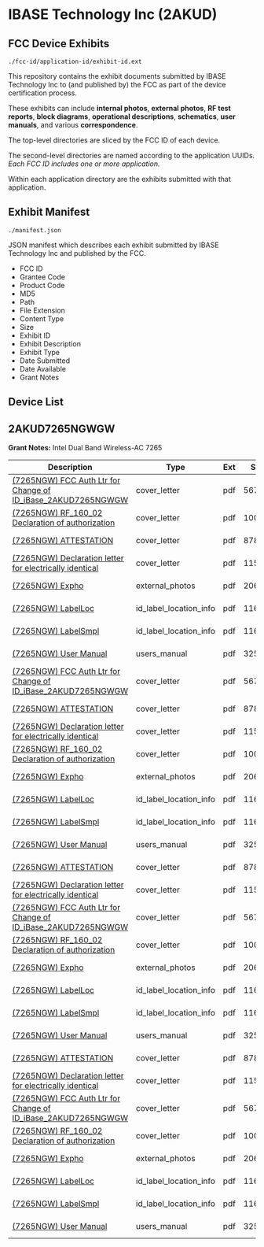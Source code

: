 # IBASE Technology Inc (2AKUD)
## FCC Device Exhibits

```
./fcc-id/application-id/exhibit-id.ext
```

This repository contains the exhibit documents submitted by IBASE Technology Inc to (and published by) the FCC as part of the device certification process.

These exhibits can include **internal photos**, **external photos**, **RF test reports**, **block diagrams**, **operational descriptions**, **schematics**, **user manuals**, and various **correspondence**.

The top-level directories are sliced by the FCC ID of each device.

The second-level directories are named according to the application UUIDs. *Each FCC ID includes one or more application.*

Within each application directory are the exhibits submitted with that application. 

## Exhibit Manifest

```
./manifest.json
```

JSON manifest which describes each exhibit submitted by IBASE Technology Inc and published by the FCC.

- FCC ID
- Grantee Code
- Product Code
- MD5
- Path
- File Extension
- Content Type
- Size
- Exhibit ID
- Exhibit Description
- Exhibit Type
- Date Submitted
- Date Available
- Grant Notes

## Device List
## 2AKUD7265NGWGW
**Grant Notes:** Intel Dual Band Wireless-AC 7265

| Description | Type | Ext | Size | Submitted | Available |
| ----------- | ---- | --- | ---- | --------- | --------- |
| [(7265NGW) FCC Auth Ltr for Change of ID_iBase_2AKUD7265NGWGW](2AKUD7265NGWGW/fe858bd78534a27624fc655efa6a7bd0/3267247.pdf) | cover_letter | pdf | 56718 | 2017-01-23 | 2017-01-23 |
| [(7265NGW) RF_160_02 Declaration of authorization](2AKUD7265NGWGW/fe858bd78534a27624fc655efa6a7bd0/3267248.pdf) | cover_letter | pdf | 100059 | 2017-01-23 | 2017-01-23 |
| [(7265NGW) ATTESTATION](2AKUD7265NGWGW/fe858bd78534a27624fc655efa6a7bd0/3267245.pdf) | cover_letter | pdf | 87841 | 2017-01-23 | 2017-01-23 |
| [(7265NGW) Declaration letter for electrically identical](2AKUD7265NGWGW/fe858bd78534a27624fc655efa6a7bd0/3267246.pdf) | cover_letter | pdf | 115063 | 2017-01-23 | 2017-01-23 |
| [(7265NGW) Expho](2AKUD7265NGWGW/fe858bd78534a27624fc655efa6a7bd0/3267249.pdf) | external_photos | pdf | 206298 | 2017-01-23 | 2017-01-23 |
| [(7265NGW) LabelLoc](2AKUD7265NGWGW/fe858bd78534a27624fc655efa6a7bd0/3267250.pdf) | id_label_location_info | pdf | 116480 | 2017-01-23 | 2017-01-23 |
| [(7265NGW) LabelSmpl](2AKUD7265NGWGW/fe858bd78534a27624fc655efa6a7bd0/3267250.pdf) | id_label_location_info | pdf | 116480 | 2017-01-23 | 2017-01-23 |
| [(7265NGW) User Manual](2AKUD7265NGWGW/fe858bd78534a27624fc655efa6a7bd0/3267252.pdf) | users_manual | pdf | 325159 | 2017-01-23 | 2017-01-23 |
| [(7265NGW) FCC Auth Ltr for Change of ID_iBase_2AKUD7265NGWGW](2AKUD7265NGWGW/f418dfa8b92fa1003f55d808b60ef9fc/3267247.pdf) | cover_letter | pdf | 56718 | 2017-01-23 | 2017-01-23 |
| [(7265NGW) ATTESTATION](2AKUD7265NGWGW/f418dfa8b92fa1003f55d808b60ef9fc/3267245.pdf) | cover_letter | pdf | 87841 | 2017-01-23 | 2017-01-23 |
| [(7265NGW) Declaration letter for electrically identical](2AKUD7265NGWGW/f418dfa8b92fa1003f55d808b60ef9fc/3267246.pdf) | cover_letter | pdf | 115063 | 2017-01-23 | 2017-01-23 |
| [(7265NGW) RF_160_02 Declaration of authorization](2AKUD7265NGWGW/f418dfa8b92fa1003f55d808b60ef9fc/3267248.pdf) | cover_letter | pdf | 100059 | 2017-01-23 | 2017-01-23 |
| [(7265NGW) Expho](2AKUD7265NGWGW/f418dfa8b92fa1003f55d808b60ef9fc/3267249.pdf) | external_photos | pdf | 206298 | 2017-01-23 | 2017-01-23 |
| [(7265NGW) LabelLoc](2AKUD7265NGWGW/f418dfa8b92fa1003f55d808b60ef9fc/3267250.pdf) | id_label_location_info | pdf | 116480 | 2017-01-23 | 2017-01-23 |
| [(7265NGW) LabelSmpl](2AKUD7265NGWGW/f418dfa8b92fa1003f55d808b60ef9fc/3267250.pdf) | id_label_location_info | pdf | 116480 | 2017-01-23 | 2017-01-23 |
| [(7265NGW) User Manual](2AKUD7265NGWGW/f418dfa8b92fa1003f55d808b60ef9fc/3267252.pdf) | users_manual | pdf | 325159 | 2017-01-23 | 2017-01-23 |
| [(7265NGW) ATTESTATION](2AKUD7265NGWGW/b79d148335074dafc0e8f0adf40c924a/3267245.pdf) | cover_letter | pdf | 87841 | 2017-01-23 | 2017-01-23 |
| [(7265NGW) Declaration letter for electrically identical](2AKUD7265NGWGW/b79d148335074dafc0e8f0adf40c924a/3267246.pdf) | cover_letter | pdf | 115063 | 2017-01-23 | 2017-01-23 |
| [(7265NGW) FCC Auth Ltr for Change of ID_iBase_2AKUD7265NGWGW](2AKUD7265NGWGW/b79d148335074dafc0e8f0adf40c924a/3267247.pdf) | cover_letter | pdf | 56718 | 2017-01-23 | 2017-01-23 |
| [(7265NGW) RF_160_02 Declaration of authorization](2AKUD7265NGWGW/b79d148335074dafc0e8f0adf40c924a/3267248.pdf) | cover_letter | pdf | 100059 | 2017-01-23 | 2017-01-23 |
| [(7265NGW) Expho](2AKUD7265NGWGW/b79d148335074dafc0e8f0adf40c924a/3267249.pdf) | external_photos | pdf | 206298 | 2017-01-23 | 2017-01-23 |
| [(7265NGW) LabelLoc](2AKUD7265NGWGW/b79d148335074dafc0e8f0adf40c924a/3267250.pdf) | id_label_location_info | pdf | 116480 | 2017-01-23 | 2017-01-23 |
| [(7265NGW) LabelSmpl](2AKUD7265NGWGW/b79d148335074dafc0e8f0adf40c924a/3267250.pdf) | id_label_location_info | pdf | 116480 | 2017-01-23 | 2017-01-23 |
| [(7265NGW) User Manual](2AKUD7265NGWGW/b79d148335074dafc0e8f0adf40c924a/3267252.pdf) | users_manual | pdf | 325159 | 2017-01-23 | 2017-01-23 |
| [(7265NGW) ATTESTATION](2AKUD7265NGWGW/ce3ca3972fdead1a0f2840ab097d6dbe/3267245.pdf) | cover_letter | pdf | 87841 | 2017-01-23 | 2017-01-23 |
| [(7265NGW) Declaration letter for electrically identical](2AKUD7265NGWGW/ce3ca3972fdead1a0f2840ab097d6dbe/3267246.pdf) | cover_letter | pdf | 115063 | 2017-01-23 | 2017-01-23 |
| [(7265NGW) FCC Auth Ltr for Change of ID_iBase_2AKUD7265NGWGW](2AKUD7265NGWGW/ce3ca3972fdead1a0f2840ab097d6dbe/3267247.pdf) | cover_letter | pdf | 56718 | 2017-01-23 | 2017-01-23 |
| [(7265NGW) RF_160_02 Declaration of authorization](2AKUD7265NGWGW/ce3ca3972fdead1a0f2840ab097d6dbe/3267248.pdf) | cover_letter | pdf | 100059 | 2017-01-23 | 2017-01-23 |
| [(7265NGW) Expho](2AKUD7265NGWGW/ce3ca3972fdead1a0f2840ab097d6dbe/3267249.pdf) | external_photos | pdf | 206298 | 2017-01-23 | 2017-01-23 |
| [(7265NGW) LabelLoc](2AKUD7265NGWGW/ce3ca3972fdead1a0f2840ab097d6dbe/3267250.pdf) | id_label_location_info | pdf | 116480 | 2017-01-23 | 2017-01-23 |
| [(7265NGW) LabelSmpl](2AKUD7265NGWGW/ce3ca3972fdead1a0f2840ab097d6dbe/3267250.pdf) | id_label_location_info | pdf | 116480 | 2017-01-23 | 2017-01-23 |
| [(7265NGW) User Manual](2AKUD7265NGWGW/ce3ca3972fdead1a0f2840ab097d6dbe/3267252.pdf) | users_manual | pdf | 325159 | 2017-01-23 | 2017-01-23 |

